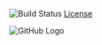 
![Build Status](https://img.shields.io/jenkins/s/https/jenkins.qa.ubuntu.com/view/Precise/view/All%20Precise/job/precise-desktop-amd64_default.svg)
[License](https://github.com/smart-fm/simmobility-prod/blob/master/license.txt)

![GitHub Logo](https://github.com/yithan-smart/testing-dev01/wiki/images/SimMobility_logo.jpg)
